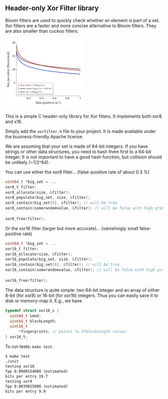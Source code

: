 ## Header-only Xor Filter library


Bloom filters are used to quickly check whether an element is part of a set.
Xor filters are a faster and more concise alternative to Bloom filters.
They are also smaller than cuckoo filters.

<img src="figures/comparison.png" width="50%">

This is a simple C header-only library for Xor filters. It implements both xor8
and x16.

Simply add the `xorfilter.h` file to your project.  It is made available under the
business-friendly Apache license.

We are assuming that your set is made of 64-bit integers. If you have strings
or other data structures, you need to hash them first to a 64-bit integer. It
is not important to have a good hash function, but collision should be unlikely
(~1/2^64).

You can use either the xor8 filter... (false-positive rate of about 0.3 %)

```C
uint64_t *big_set = ...
xor8_t filter;
xor8_allocate(size, &filter);
xor8_populate(big_set, size, &filter);
xor8_contain(big_set[0], &filter); // will be true
xor8_contain(somerandomvalue, &filter); // will be false with high probability

xor8_free(filter);
```

Or the xor16 filter (larger but more accurate)... (vanishingly small false-positive rate)

```C
uint64_t *big_set = ...
xor16_t filter;
xor16_allocate(size, &filter);
xor16_populate(big_set, size, &filter);
xor16_contain(big_set[0], &filter); // will be true
xor16_contain(somerandomvalue, &filter); // will be false with high probability

xor16_free(filter);
```

The data structure is quite simple: two 64-bit integer and an array of either 8-bit (for xor8)
or 16-bit (for xor16) integers. Thus you can easily save it to disk or memory-map it. E.g., we have

```C
typedef struct xor16_s {
  uint64_t seed;
  uint64_t blockLength;
  uint16_t
      *fingerprints; // points to 3*blockLength values
} xor16_t;
```

To run tests: `make test`.


```
$ make test
./unit
testing xor16
fpp 0.0000154000 (estimated)
bits per entry 19.7
testing xor8
fpp 0.0039015000 (estimated)
bits per entry 9.9
